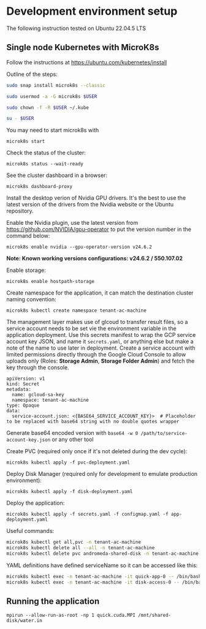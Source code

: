 # Development environment setup

The following instruction tested on Ubuntu 22.04.5 LTS

## Single node Kubernetes with MicroK8s

Follow the instructions at https://ubuntu.com/kubernetes/install

Outline of the steps:

```bash
sudo snap install microk8s --classic

sudo usermod -a -G microk8s $USER

sudo chown -f -R $USER ~/.kube

su - $USER
```

You may need to start microk8s with

`microk8s start`

Check the status of the cluster:

`microk8s status --wait-ready`

See the cluster dashboard in a browser:

`microk8s dashboard-proxy`

Install the desktop verion of Nvidia GPU drivers.
It's the best to use the latest version of the drivers from the Nvidia website or the Ubuntu repository.

Enable the Nvidia plugin, use the latest version from https://github.com/NVIDIA/gpu-operator to put the version number in the command below:

`microk8s enable nvidia --gpu-operator-version v24.6.2`

__Note: Known working versions configurations: v24.6.2 / 550.107.02__

Enable storage:

`microk8s enable hostpath-storage`

Create namespace for the application, it can match the destination cluster naming convention:

`microk8s kubectl create namespace tenant-ac-machine`

The management layer makes use of glcoud to transfer result files, so a service account needs to be set vie the environment variable in the application deployment. Use this secrets manifest to wrap the GCP service account key JSON, and name it `secrets.yaml`, or anything else but make a note of the name to use later in deployment. Create a service account with limited permissions directly through the Google Cloud Console to allow uploads only (Roles: **Storage Admin**, **Storage Folder Admin**) and fetch the key through the console.

```
apiVersion: v1
kind: Secret
metadata:
  name: gcloud-sa-key
  namespace: tenant-ac-machine
type: Opaque
data:
  service-account.json: <{BASE64_SERVICE_ACCOUNT_KEY}>  # Placeholder to be replaced with base64 string with no double quotes wrapper
```

Generate base64 encoded version with 
`base64 -w 0 /path/to/service-account-key.json` 
or any other tool

Create PVC (required only once if it's not deleted during the dev cycle):

`microk8s kubectl apply -f pvc-deployment.yaml`

Deploy Disk Manager (required only for development to emulate production environment):

`microk8s kubectl apply -f disk-deployment.yaml`

Deploy the application:

`microk8s kubectl apply -f secrets.yaml -f configmap.yaml -f app-deployment.yaml`

Useful commands:

```bash
microk8s kubectl get all,pvc -n tenant-ac-machine
microk8s kubectl delete all --all -n tenant-ac-machine
microk8s kubectl delete pvc andromeda-shared-disk -n tenant-ac-machine
```

YAML definitions have defined serviceName so it can be accessed like this:

```bash
microk8s kubectl exec -n tenant-ac-machine -it quick-app-0 -- /bin/bash
microk8s kubectl exec -n tenant-ac-machine -it disk-access-0 -- /bin/bash
```

## Running the application

`mpirun --allow-run-as-root -np 1 quick.cuda.MPI /mnt/shared-disk/water.in`
